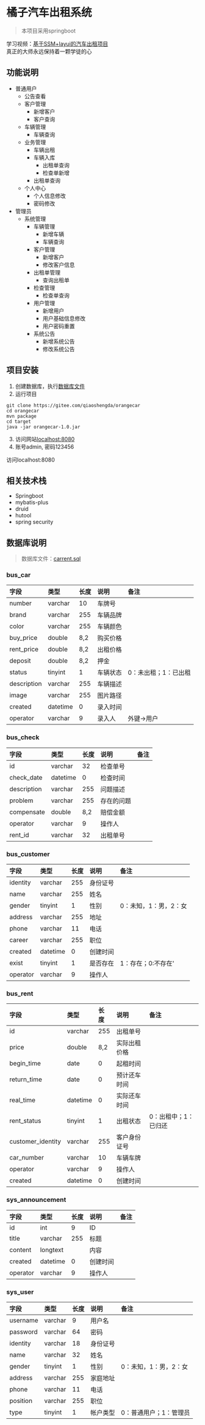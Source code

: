 # 橘子汽车出租系统

> 本项目采用springboot

学习视频：[基于SSM+layui的汽车出租项目](https://www.bilibili.com/video/BV1d4411r7vn)  
真正的大师永远保持着一颗学徒的心

## 功能说明

- 普通用户
    - 公告查看
    - 客户管理
        - 新增客户
        - 客户查询
    - 车辆管理
        - 车辆查询
    - 业务管理
        - 车辆出租
        - 车辆入库
            - 出租单查询
            - 检查单新增
        - 出租单查询
    - 个人中心
        - 个人信息修改
        - 密码修改
- 管理员
    - 系统管理
        - 车辆管理
            - 新增车辆
            - 车辆查询
        - 客户管理
            - 新增客户
            - 修改客户信息
        - 出租单管理
            - 查询出租单
        - 检查管理
            - 检查单查询
        - 用户管理
            - 新增用户
            - 用户基础信息修改
            - 用户密码重置
        - 系统公告
            - 新增系统公告
            - 修改系统公告

## 项目安装

1. 创建数据库，执行[数据库文件](carrent.sql)
2. 运行项目

```shell script
git clone https://gitee.com/qiaoshengda/orangecar
cd orangecar
mvn package
cd target
java -jar orangecar-1.0.jar
```

3. 访问网站<localhost:8080>
4. 账号admin, 密码123456

访问localhost:8080

## 相关技术栈

- Springboot
- mybatis-plus
- druid
- hutool
- spring security

## 数据库说明

> 数据库文件：[carrent.sql](carrent.sql)

### bus_car

|字段|类型|长度|说明|备注|
|:-----|:-----|:-----|:-----|:-----|
|number|varchar|10|车牌号||
|brand|varchar|255|车辆品牌||
|color|varchar|255|车辆颜色||
|buy_price|double|8,2|购买价格||
|rent_price|double|8,2|出租价格||
|deposit|double|8,2|押金||
|status|tinyint|1|车辆状态|0：未出租；1：已出租|
|description|varchar|255|车辆描述||
|image|varchar|255|图片路径||
|created|datetime|0|录入时间||
|operator|varchar|9|录入人|外键->用户|

### bus_check

|字段|类型|长度|说明|备注|
|:-----|:-----|:-----|:-----|:-----|
|id|varchar|32|检查单号||
|check_date|datetime|0|检查时间||
|description|varchar|255|问题描述||
|problem|varchar|255|存在的问题||
|compensate|double|8,2|赔偿金额||
|operator|varchar|9|操作人||
|rent_id|varchar|32|出租单号||

### bus_customer

|字段|类型|长度|说明|备注|
|:-----|:-----|:-----|:-----|:-----|
|identity|varchar|255|身份证号||
|name|varchar|255|姓名||
|gender|tinyint|1|性别|0：未知，1：男，2：女|
|address|varchar|255|地址||
|phone|varchar|11|电话||
|career|varchar|255|职位||
|created|datetime|0|创建时间||
|exist|tinyint|1|是否存在|1：存在；0:不存在'|
|operator|varchar|9|操作人||

### bus_rent

|字段|类型|长度|说明|备注|
|:-----|:-----|:-----|:-----|:-----|
|id|varchar|255|出租单号||
|price|double|8,2|实际出租价格||
|begin_time|date|0|起租时间||
|return_time|date|0|预计还车时间||
|real_time|datetime|0|实际还车时间||
|rent_status|tinyint|1|出租状态|0：出租中；1：已归还|
|customer_identity|varchar|255|客户身份证号||
|car_number|varchar|10|车辆车牌||
|operator|varchar|9|操作人||
|created|datetime|0|创建时间||

### sys_announcement

|字段|类型|长度|说明|备注|
|:-----|:-----|:-----|:-----|:-----|
|id|int|9|ID||
|title|varchar|255|标题||
|content|longtext||内容||
|created|datetime|0|创建时间||
|operator|varchar|9|操作人||

### sys_user

|字段|类型|长度|说明|备注|
|:-----|:-----|:-----|:-----|:-----|
|username|varchar|9|用户名||
|password|varchar|64|密码||
|identity|varchar|18|身份证号||
|name|varchar|32|姓名||
|gender|tinyint|1|性别|0：未知，1：男，2：女|
|address|varchar|255|家庭地址||
|phone|varchar|11|电话||
|position|varchar|255|职位||
|type|tinyint|1|帐户类型|0：普通用户；1：管理员|

